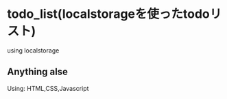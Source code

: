 # todo_list(localstorageを使ったtodoリスト)
using localstorage

## Anything alse
Using: HTML,CSS,Javascript
